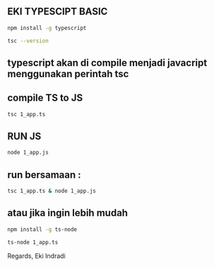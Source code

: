 ##  EKI TYPESCIPT BASIC 
```sh
npm install -g typescript
```

```sh
tsc --version
```

##  typescript akan di compile menjadi javacript menggunakan perintah tsc

##  compile TS to JS
```sh
tsc 1_app.ts
```

##  RUN JS
```sh
node 1_app.js
```

##  run bersamaan : 
```sh
tsc 1_app.ts & node 1_app.js 
```

##  atau jika ingin lebih mudah
```sh
npm install -g ts-node
```

```sh
ts-node 1_app.ts
```


Regards,
Eki Indradi